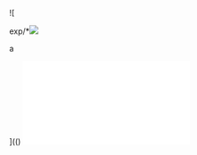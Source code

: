 ![

exp/*<img src='no\xss:noxss("*//*");xss:ex/*XSS*//*/*/pression(alert("XSS"))'>
<div STYLE="behavior: url(xss.htc);">a</div>

](()
![a](../../../../../../../img/onload/../../r89shi/r89shi.github.io/blob/master/teste.js)

